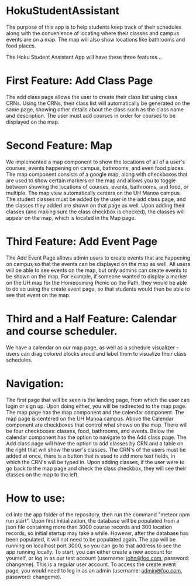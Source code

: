 # HokuStudentAssistant

The purpose of this app is to help students keep track of their schedules along with the convenience of locating where their classes and campus events are on a map. The map will also show locations like bathrooms and food places.

The Hoku Student Assistant App will have these three features...

# First Feature: Add Class Page
  The add class page allows the user to create their class list using class CRNs. Using the CRNs, their class list will automatically be generated on the same page, showing other details about the class such as the class name and description. The user must add courses in order for courses to be displayed on the map. 

# Second Feature: Map
  We implemented a map component to show the locations of all of a user's courses, events happening on campus, bathrooms, and even food places. The map component consists of a google map, along with checkboxes that are used to show certain markers on the map and allows you to toggle between showing the locations of courses, events, bathrooms, and food, or multiple. The map view automatically centers on the UH Manoa campus. The student classes must be added by the user in the add class page, and the classes they added are shown on that page as well. Upon adding their classes (and making sure the class checkbox is checked), the classes will appear on the map, which is located in the Map page.
  
# Third Feature: Add Event Page
  The Add Event Page allows admin users to create events that are happening on campus so that the events can be displayed on the map as well. All users will be able to see events on the map, but only admins can create events to be shown on the map. For example, if someone wanted to display a marker on the UH map for the Homecoming Picnic on the Path, they would be able to do so using the create event page, so that students would then be able to see that event on the map. 
  
# Third and a Half Feature: Calendar and course scheduler.
  We have a calendar on our map page, as well as a schedule visualizer - users can drag colored blocks aroud and label them to visualize their class schedules.

# Navigation:
The first page that will be seen is the landing page, from which the user can login or sign up. Upon doing either, you will be redirected to the map page. The map page has the map component and the calendar component. The map page is centered on the UH Manoa campus. Above the Calendar component are checkboxes that control what shows on the map. There will be four checkboxes: classes, food, bathrooms, and events. Below the calendar component has the option to navigate to the Add class page. The Add class page will have the option to add classes by CRN and a table on the right that will show the user's classes. The CRN's of the users must be added at once, there is a button that is used to add more text fields, in which the CRN's will be typed in. Upon adding classes, if the user were to go back to the map page and check the class checkbox, they will see their classes on the map to the left.

# How to use: 
cd into the app folder of the repository, then run the command "meteor npm run start". Upon first initialization, the database will be populated from a json file containing more than 3000 course records and 300 location records, so initial startup may take a while. However, after the database has been populated, it will not need to be populated again. The app will be running on localhost port 3000, so you can go to that address to see the app running locally. To start, you can either create a new account for yourself, or log in as our test account (username: john@foo.com, password: changeme). This is a regular user account. To access the create event page, you would need to log in as an admin (username: admin@foo.com, password: changeme).
